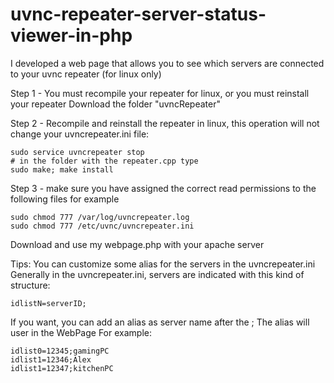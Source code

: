 # uvnc-repeater-server-status-viewer-in-php
I developed a web page that allows you to see which servers are connected to your uvnc repeater (for linux only)

Step 1 - You must recompile your repeater for linux, or you must reinstall your repeater
Download the folder "uvncRepeater"

Step 2 - Recompile and reinstall the repeater in linux, this operation will not change your uvncrepeater.ini file:
```
sudo service uvncrepeater stop
# in the folder with the repeater.cpp type
sudo make; make install
```
Step 3 -
make sure you have assigned the correct read permissions to the following files for example
```
sudo chmod 777 /var/log/uvncrepeater.log
sudo chmod 777 /etc/uvnc/uvncrepeater.ini
```
Download and use my webpage.php with your apache server

Tips:
You can customize some alias for the servers in the uvncrepeater.ini
Generally in the uvncrepeater.ini, servers are indicated with this kind of structure:
```
idlistN=serverID;
```

If you want, you can add an alias as server name after the ;
The alias will user in the WebPage
For example:

```
idlist0=12345;gamingPC
idlist1=12346;Alex
idlist1=12347;kitchenPC
```




